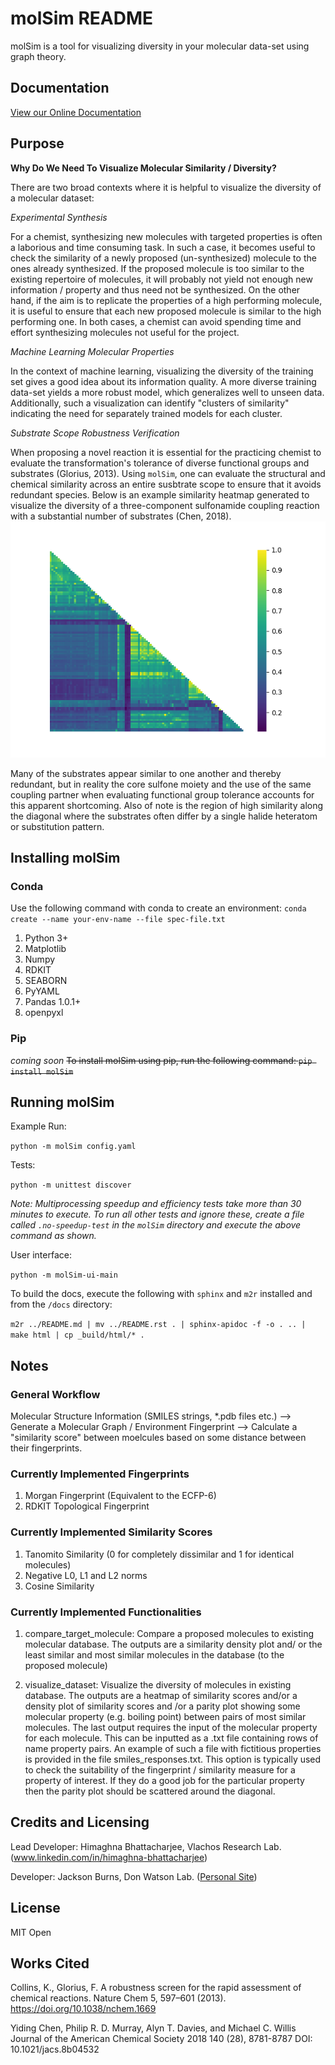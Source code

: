 # molSim README
molSim is a tool for visualizing diversity in your molecular data-set using graph theory. 

## Documentation
[View our Online Documentation](https://himaghna.github.io/molSim/)

## Purpose

__Why Do We Need To Visualize Molecular Similarity / Diversity?__

There are two broad contexts where it is helpful to visualize the diversity of a molecular dataset:

_Experimental Synthesis_

For a chemist, synthesizing new molecules with targeted properties is often a laborious and time consuming task.
In such a case, it becomes useful to check the similarity of a newly proposed (un-synthesized) molecule to the ones already synthesized.
If the proposed molecule is too similar to the existing repertoire of molecules, it will probably not yield not enough new information /
property and thus need not be synthesized. On the other hand, if the aim is to replicate the properties of a high performing molecule,
it is useful to ensure that each new proposed molecule is similar to the high performing one. In both cases, a chemist can avoid spending
time and effort synthesizing molecules not useful for the project.

_Machine Learning Molecular Properties_

In the context of machine learning, visualizing the diversity of the training set gives a good idea about its information quality.
A more diverse training data-set yields a more robust model, which generalizes well to unseen data. Additionally, such a visualization can 
identify "clusters of similarity" indicating the need for separately trained models for each cluster.

_Substrate Scope Robustness Verification_

When proposing a novel reaction it is essential for the practicing chemist to evaluate the transformation's tolerance of diverse functional groups and substrates (Glorius, 2013). Using `molSim`, one can evaluate the structural and chemical similarity across an entire susbtrate scope to ensure that it avoids redundant species. Below is an example similarity heatmap generated to visualize the diversity of a three-component sulfonamide coupling reaction with a substantial number of substrates (Chen, 2018).
![Image of sulfonamide substrate scope](tests/sulfonamide-substrate-scope.png)

Many of the substrates appear similar to one another and thereby redundant, but in reality the core sulfone moiety and the use of the same coupling partner when evaluating functional group tolerance accounts for this apparent shortcoming. Also of note is the region of high similarity along the diagonal where the substrates often differ by a single halide heteratom or substitution pattern.

## Installing molSim
### Conda
Use the following command with conda to create an environment:
`conda create --name your-env-name --file spec-file.txt`

1. Python 3+
2. Matplotlib
3. Numpy
4. RDKIT
5. SEABORN
6. PyYAML
7. Pandas 1.0.1+
8. openpyxl

### Pip
_coming soon_
~~To install molSim using pip, run the following command: `pip install molSim`~~

## Running molSim
Example Run:

`python -m molSim config.yaml`

Tests:

`python -m unittest discover`

_Note: Multiprocessing speedup and efficiency tests take more than 30 minutes to execute. To run all other tests and ignore these, create a file called `.no-speedup-test` in the `molSim` directory and execute the above command as shown._

User interface:

`python -m molSim-ui-main`

To build the docs, execute the following with `sphinx` and `m2r` installed and from the `/docs` directory:

`m2r ../README.md | mv ../README.rst . | sphinx-apidoc -f -o . .. | make html | cp _build/html/* .`

## Notes

### General Workflow

Molecular Structure Information (SMILES strings, *.pdb files etc.) --> Generate a Molecular Graph / Environment Fingerprint
--> Calculate a "similarity score" between moelcules based on some distance between their fingerprints.

### Currently Implemented Fingerprints

1. Morgan Fingerprint (Equivalent to the ECFP-6)
2. RDKIT Topological Fingerprint

### Currently Implemented Similarity Scores

1. Tanomito Similarity (0 for completely dissimilar and 1 for identical molecules)
2. Negative L0, L1 and L2 norms
3. Cosine Similarity

### Currently Implemented Functionalities

1. compare_target_molecule: Compare a proposed molecules to existing molecular database. The outputs are a similarity density plot
and/ or the least similar and most similar molecules in the database (to the proposed molecule)

2. visualize_dataset: Visualize the diversity of molecules in existing database. The outputs are a heatmap of similarity scores and/or
a density plot of similarity scores and /or a parity plot showing some molecular property (e.g. boiling point) between 
pairs of most similar molecules. The last output requires the input of the molecular property for each molecule.
This can be inputted as a .txt file containing rows of name property pairs. An example of such a file with fictitious properties is
provided in the file smiles_responses.txt. This option is typically used to check the suitability of the fingerprint / similarity measure
for a property of interest. If they do a good job for the particular property then the parity plot should be scattered around the diagonal.

## Credits and Licensing

Lead Developer: Himaghna Bhattacharjee, Vlachos Research Lab. (www.linkedin.com/in/himaghna-bhattacharjee)

Developer: Jackson Burns, Don Watson Lab. ([Personal Site](https://www.jacksonwarnerburns.com/))

## License
MIT Open

## Works Cited
Collins, K., Glorius, F. A robustness screen for the rapid assessment of chemical reactions. Nature Chem 5, 597–601 (2013). https://doi.org/10.1038/nchem.1669

Yiding Chen, Philip R. D. Murray, Alyn T. Davies, and Michael C. Willis
Journal of the American Chemical Society 2018 140 (28), 8781-8787
DOI: 10.1021/jacs.8b04532
